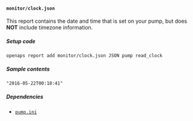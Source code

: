 #### `monitor/clock.json`
This report contains the date and time that is set on your pump, but does **NOT** include timezone information.
##### Setup code
`openaps report add monitor/clock.json JSON pump read_clock`
##### Sample contents
`"2016-05-22T00:18:41"`
##### Dependencies
* [`pump.ini`](./openaps-device-pump.md)
